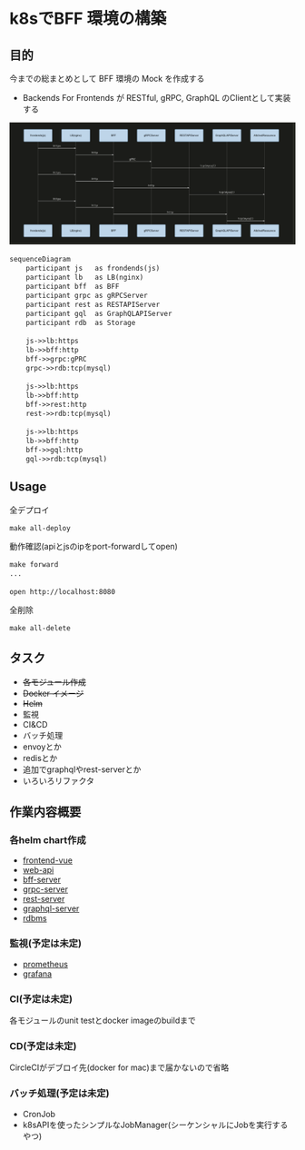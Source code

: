 # k8sでBFF 環境の構築

## 目的

今までの総まとめとして BFF 環境の Mock を作成する

- Backends For Frontends が RESTful, gRPC, GraphQL のClientとして実装する

![bff](https://raw.githubusercontent.com/taguch1/try-bff/images/readme/bff.png)

```mermaid
sequenceDiagram
    participant js   as frondends(js)
    participant lb   as LB(nginx)
    participant bff  as BFF
    participant grpc as gRPCServer
    participant rest as RESTAPIServer
    participant gql  as GraphQLAPIServer
    participant rdb  as Storage

    js->>lb:https
    lb->>bff:http
    bff->>grpc:gPRC
    grpc->>rdb:tcp(mysql)

    js->>lb:https
    lb->>bff:http
    bff->>rest:http
    rest->>rdb:tcp(mysql)

    js->>lb:https
    lb->>bff:http
    bff->>gql:http
    gql->>rdb:tcp(mysql)
```

## Usage

全デプロイ

```shell
make all-deploy
```

動作確認(apiとjsのipをport-forwardしてopen)

```shell
make forward
...

open http://localhost:8080
```

全削除

```shell
make all-delete
```

## タスク

- ~~各モジュール作成~~
- ~~Docker イメージ~~
- ~~Helm~~
- 監視
- CI&CD
- バッチ処理
- envoyとか
- redisとか
- 追加でgraphqlやrest-serverとか
- いろいろリファクタ

## 作業内容概要

### 各helm chart作成

- [frontend-vue](https://github.com/taguch1/try-bff/tree/master/apps/frontend-vue)
- [web-api](https://github.com/taguch1/try-bff/tree/master/apps/web-api)
- [bff-server](https://github.com/taguch1/try-bff/tree/master/apps/bff-server)
- [grpc-server](https://github.com/taguch1/try-bff/tree/master/apps/grpc-server)
- [rest-server](https://github.com/taguch1/try-bff/tree/master/apps/rest-server)
- [graphql-server](https://github.com/taguch1/try-bff/tree/master/apps/graphql-server)
- [rdbms](https://github.com/taguch1/try-bff/tree/master/apps/rdbms)

### 監視(予定は未定)

- [prometheus](https://prometheus.io/)
- [grafana](https://grafana.com/)

### CI(予定は未定)

各モジュールのunit testとdocker imageのbuildまで

### CD(予定は未定)

CircleCIがデブロイ先(docker for mac)まで届かないので省略


### バッチ処理(予定は未定)

- CronJob
- k8sAPIを使ったシンプルなJobManager(シーケンシャルにJobを実行するやつ)
